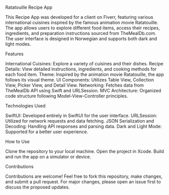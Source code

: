 Ratatouille Recipe App

This Recipe App was developed for a client on Fiverr, featuring various international cuisines inspired by the famous animation movie Ratatouille. 
The app allows users to explore different food items, access their recipes, ingredients, and preparation instructions sourced from TheMealDb.com. 
The user interface is designed in Norwegian and supports both dark and light modes.

Features

International Cuisines: Explore a variety of cuisines and their dishes.
Recipe Details: View detailed instructions, ingredients, and cooking methods for each food item.
Theme: Inspired by the animation movie Ratatouille, the app follows its visual theme.
UI Components: Utilizes Table View, Collection View, Picker View, and Detail View.
Networking: Fetches data from TheMealDb API using Swift and URLSession.
MVC Architecture: Organized code structure following Model-View-Controller principles.

Technologies Used

SwiftUI: Developed entirely in SwiftUI for the user interface.
URLSession: Utilized for network requests and data fetching.
JSON Serialization and Decoding: Handling API responses and parsing data.
Dark and Light Mode: Supported for a better user experience.

How to Use

Clone the repository to your local machine.
Open the project in Xcode.
Build and run the app on a simulator or device.

Contributions

Contributions are welcome! Feel free to fork this repository, make changes, and submit a pull request. For major changes, please open an issue first to discuss the proposed updates.


